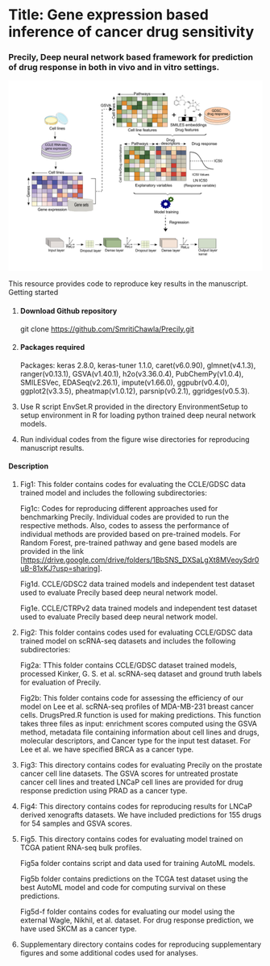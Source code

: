 
<H1> Title: Gene expression based inference of cancer drug sensitivity </H1>

<H3> Precily, Deep neural network based framework for prediction of drug response in both in vivo and in vitro settings.</H3>

![Workflow](Workflow.png)

This resource provides code to reproduce key results in the manuscript.
Getting started

1. <H4>Download Github repository </H4>

   git clone https://github.com/SmritiChawla/Precily.git

2. <H4> Packages required </H4>

   Packages: keras 2.8.0, keras-tuner 1.1.0, caret(v6.0.90), glmnet(v4.1.3), ranger(v0.13.1), GSVA(v1.40.1), h2o(v3.36.0.4), PubChemPy(v1.0.4), SMILESVec,   EDASeq(v2.26.1), impute(v1.66.0), ggpubr(v0.4.0), ggplot2(v3.3.5), pheatmap(v1.0.12), parsnip(v0.2.1), ggridges(v0.5.3).
   

3. Use R script EnvSet.R provided in the directory EnvironmentSetup to setup environment in R for loading python trained deep neural network models.

4. Run individual codes from the figure wise directories for reproducing manuscript results.

<H4> Description </H4>

1. Fig1: This folder contains codes for evaluating the CCLE/GDSC data trained model and includes the following subdirectories: 

   Fig1c: Codes for reproducing different approaches used for benchmarking Precily. Individual codes are provided to run the respective methods. Also, codes to assess 
   the performance of individual methods are provided based on pre-trained models. For Random Forest, pre-trained pathway and gene based models are provided in the        link [https://drive.google.com/drive/folders/1BbSNS_DXSaLgXt8MVeoySdr0uB-81xKJ?usp=sharing]. 

   Fig1d. CCLE/GDSC2 data trained models and independent test dataset used to evaluate Precily based deep neural network model. 

   Fig1e. CCLE/CTRPv2 data trained models and independent test dataset used to evaluate Precily based deep neural network model.


2.  Fig2: This folder contains codes used for evaluating CCLE/GDSC data trained model on scRNA-seq datasets and includes the following subdirectories:

    Fig2a: TThis folder contains CCLE/GDSC dataset trained models, processed Kinker,   G. S. et al. scRNA-seq dataset and ground truth labels for evaluation of         Precily.
    
    Fig2b: This folder contains code for assessing the efficiency of our model on Lee et al. scRNA-seq profiles of MDA-MB-231 breast cancer cells. DrugsPred.R function    is used for making predictions. This function takes three files as input: enrichment scores computed using the GSVA method, metadata file containing information  about cell lines and drugs, molecular descriptors, and Cancer type for the input test dataset. For Lee et al. we have specified BRCA as a cancer type.



3. Fig3: This directory contains codes for evaluating Precily on the prostate cancer cell line datasets. The GSVA scores for untreated prostate cancer cell lines and treated LNCaP cell lines are provided for drug response prediction using PRAD as a cancer type. 

4. Fig4: This directory contains codes for reproducing results for LNCaP derived xenografts datasets. We have included predictions for 155 drugs for 54 samples and GSVA scores.


5. Fig5. This directory contains codes for evaluating model trained on TCGA patient RNA-seq bulk profiles.

   Fig5a folder contains script and data used for training AutoML models.

   Fig5b folder contains predictions on the TCGA test dataset using the best AutoML model and code for computing survival on these predictions.

   Fig5d-f folder contains codes for evaluating our model using the external Wagle, Nikhil, et al. dataset. For drug response prediction, we have used SKCM as a cancer    type.

6. Supplementary directory contains codes for reproducing supplementary figures and some additional codes used for analyses.
